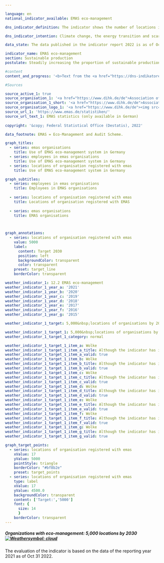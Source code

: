 ```yaml
---

language: en    
national_indicator_available: EMAS eco-management    

dns_indicator_definition: The indicator shows the number of locations in Germany registered with <abbr title="Eco-Management and Audit Scheme">EMAS</abbr>, the Eco-Management and Audit Scheme, for German as well as foreign organisations.    

dns_indicator_intention: Climate change, the energy transition and scarcity of resources are presenting companies with new challenges that are forcing them to reconfigure their business processes, structures and products along environmentally responsible and resource-saving lines. <abbr title="Eco-Management and Audit Scheme">EMAS</abbr> offers a strategy for organisations to pursue systematic environmental protection, with the ultimate aim of steadily improving their locations’ environmental performance. The goal is therefore to identify a total of 5,000&nbsp;organisation premises for registration with <abbr title="Eco-Management and Audit Scheme">EMAS</abbr> by 2030.    

data_state: The data published in the indicator report 2022 is as of Oct 31 2022. The data shown on this platform is updated regularly, so that more current data may be available online than published in the <a href="https://dns-indikatoren.de/assets/publications/reports/en/2022.pdf">indicator report 2022</a>.    

indicator_name: EMAS eco-management    
section: Sustainable production    
postulate: Steadily increasing the proportion of sustainable production    

#content     
content_and_progress: '<b>Text from the <a href="https://dns-indikatoren.de/assets/publications/reports/en/2021.pdf">Indicator Report 2021&nbsp;</a></b><br><br><abbr title="Eco-Management and Audit Scheme">EMAS</abbr> is a voluntary instrument of the European Union that helps organisations of any size and in any sector to continuously improve their environmental performance. Having <abbr title="Eco-Management and Audit Scheme">EMAS</abbr> certification does not automatically mean that organisations or their products are more environmentally friendly than comparable organisations and products. <abbr title="Eco-Management and Audit Scheme">EMAS</abbr> involves a reporting obligation requiring organisations to submit environmental statements. These statements include reporting on the main environmental impacts of the organisation in question as well as data pertaining to energy and material efficiency, emissions, water, waste and use of land/biodiversity. Organisations have to update their environmental statements annually, with the exception introduced in 2010&nbsp;that <abbr title="Small and medium-sized enterprises">SMEs</abbr> can apply to do so every two years instead. The environmental statement, which is public, and various additional internal documents are inspected by independent, licensed environmental verifiers. The verification must be repeated on a regular basis, no less than every three years. Organisations that pass the verification process and have no breaches of environmental regulations or complaints to answer for are added to the <abbr title="Eco-Management and Audit Scheme">EMAS</abbr> register. The German <abbr title="Eco-Management and Audit Scheme">EMAS</abbr> Advisory Board is responsible for quality assurance. <abbr title="Eco-Management and Audit Scheme">EMAS</abbr> organisations and locations are registered by the responsible chambers of industry and commerce and stored in a publicly accessible database at the Association of German Chambers of Commerce and Industry.<br><br>In terms of methodology, it should be noted that the <abbr title="Eco-Management and Audit Scheme">EMAS</abbr> register shows the number of registrations. Participating organisations are free to include several locations under a single organisation registration (corporate registration) or to have their locations registered individually. Some organisations have had their sites abroad registered in Germany. These are present in the <abbr title="Eco-Management and Audit Scheme">EMAS</abbr> register, but they are not included in the number of <abbr title="Eco-Management and Audit Scheme">EMAS</abbr> locations recorded here.<br><br>In 2019, there were 2,176&nbsp;<abbr title="Eco-Management and Audit Scheme">EMAS</abbr> locations registered in Germany. This equates to an increase of 11% compared with 2005. Considered over the last five years, the indicator has been gradually moving in the direction of the target. Nevertheless, if that trend continues unchanged, the goal for 2030&nbsp;will not be achieved.<br><br>The registered organisations employed a total of 988,401&nbsp;people in 2019. This equates to an decline of 2.8% compared with 2005.<br><br>The 2,176&nbsp;<abbr title="Eco-Management and Audit Scheme">EMAS</abbr> locations on the register in 2019&nbsp;belong to 1,150&nbsp;German organisations and one organisation headquartered abroad. The number of German organisations had shrunk by 22.9% since 2005. Furthermore, those organisations were very well spread throughout the country. The majority were based in Baden-Württemberg (347) and Bavaria (288), followed by North Rhine-Westphalia (105). In contrast, there were just two registered organisations in Mecklenburg-Western Pomerania. Divided by sector, the distribution in 2019&nbsp;was as follows: 38.3% of the German organisations represented the manufacturing industry, 9.4% miscellaneous services, 8.0% the education sector and 7.6% the hospitality industry. It should be noted that some of the organisations belong to more than one sector.'    

#Sources    

source_active_1: true
source_organisation_1: '<a href="https://www.dihk.de/de">Association of German Chambers of Commerce and Industry</a>'
source_organisation_1_short: '<a href="https://www.dihk.de/de">Association of German Chambers of Commerce and Industry</a>'
source_organisation_logo_1: '<a href="https://www.dihk.de/de"><img src="https://dnsUpgradeEnvironment.github.io/dns-indicators/public/OrgImgEn/dihk.png" alt="Association of German Chambers of Commerce and Industry" title=" Click here to visit the homepage of the organizationAssociation of German Chambers of Commerce and Industry" style="height:60px; width:148px; border: transparent"/></a>'
source_url_1: 'https://www.emas.de/statistiken/'
source_url_text_1: EMAS statistics (only available in German)
    
copyright: '&copy; Federal Statistical Office (Destatis), 2022'    

data_footnote: EMAS = Eco-Management and Audit Scheme.    

graph_titles: 
  - series: emas organisations
    title: Use of EMAS eco-management system in Germany
  - series: employees in emas organisations
    title: Use of EMAS eco-management system in Germany
  - series: locations of organisation registered with emas
    title: Use of EMAS eco-management system in Germany    

graph_subtitles: 
  - series: employees in emas organisations
    title: Employees in EMAS organisations
    
  - series: locations of organisation registered with emas
    title: Locations of organisation registered with EMAS
    
  - series: emas organisations
    title: EMAS organisations
        


graph_annotations:
  - series: locations of organisation registered with emas
    value: 5000
    label:
      content: Target 2030
      position: left
      backgroundColor: transparent
      color: transparent
    preset: target_line
    borderColor: transparent            

weather_indicator_1: 12.2 EMAS eco-management
weather_indicator_1_year_a: '2021'
weather_indicator_1_year_b: '2020'
weather_indicator_1_year_c: '2019'
weather_indicator_1_year_d: '2018'
weather_indicator_1_year_e: '2017'
weather_indicator_1_year_f: '2016'
weather_indicator_1_year_g: '2015'

weather_indicator_1_target: 5,000&nbsp;locations of organisations by 2030

weather_indicator_1_target_1: 5,000&nbsp;locations of organisations by 2030
weather_indicator_1_target_1_category: normal

weather_indicator_1_target_1_item_a: Wolke
weather_indicator_1_target_1_item_a_title: Although the indicator has in 2021 been moving in the desired direction toward the target, if the trend had to continued, the target would have been missed in the target year by more than 20% of the difference between the target value and the value at that time.
weather_indicator_1_target_1_item_a_valid: true
weather_indicator_1_target_1_item_b: Wolke
weather_indicator_1_target_1_item_b_title: Although the indicator has in 2020 been moving in the desired direction toward the target, if the trend had to continued, the target would have been missed in the target year by more than 20% of the difference between the target value and the value at that time.
weather_indicator_1_target_1_item_b_valid: true
weather_indicator_1_target_1_item_c: Wolke
weather_indicator_1_target_1_item_c_title: Although the indicator has in 2019 been moving in the desired direction toward the target, if the trend had to continued, the target would have been missed in the target year by more than 20% of the difference between the target value and the value at that time.
weather_indicator_1_target_1_item_c_valid: true
weather_indicator_1_target_1_item_d: Wolke
weather_indicator_1_target_1_item_d_title: Although the indicator has in 2018 been moving in the desired direction toward the target, if the trend had to continued, the target would have been missed in the target year by more than 20% of the difference between the target value and the value at that time.
weather_indicator_1_target_1_item_d_valid: true
weather_indicator_1_target_1_item_e: Wolke
weather_indicator_1_target_1_item_e_title: Although the indicator has in 2017 been moving in the desired direction toward the target, if the trend had to continued, the target would have been missed in the target year by more than 20% of the difference between the target value and the value at that time.
weather_indicator_1_target_1_item_e_valid: true
weather_indicator_1_target_1_item_f: Wolke
weather_indicator_1_target_1_item_f_title: Although the indicator has in 2016 been moving in the desired direction toward the target, if the trend had to continued, the target would have been missed in the target year by more than 20% of the difference between the target value and the value at that time.
weather_indicator_1_target_1_item_f_valid: true
weather_indicator_1_target_1_item_g: Wolke
weather_indicator_1_target_1_item_g_title: Although the indicator has in 2015 been moving in the desired direction toward the target, if the trend had to continued, the target would have been missed in the target year by more than 20% of the difference between the target value and the value at that time.
weather_indicator_1_target_1_item_g_valid: true    

graph_target_points:
  - series: locations of organisation registered with emas
    xValue: 17
    yValue: 5000
    pointStyle: triangle
    borderColor: "#bf8b2e"
    preset: target_points
  - series: locations of organisation registered with emas
    type: label
    xValue: 17
    yValue: 4500.0
    backgroundColor: transparent
    content: ['Target:','5000']
    font: {
      size: 14
      }
    borderColor: transparent    
---
```



<div>
  <div class="my-header">
    <h5>Organizations with eco-management: 5,000&nbsp;locations by 2030
      <a href="https://dnsUpgradeEnvironment.github.io/dns-indicators/en/status"><img src="https://g205sdgs.github.io/sdg-indicators/public/Wettersymbole/Wolke.png" title="Although the indicator has in 2021 (Data as of Oct 31 2022) been moving in the desired direction toward the target, if the trend had to continued, the target would have been missed in the target year by more than 20% of the difference between the target value and the value at that time." alt="Weathersymbol: cloud"/>
      </a>
    </h5>
  </div>
</div>
<div class="my-header-note">The evaluation of the indicator is based on the data of the reporting year 2021 as of Oct 31 2022.
</div>